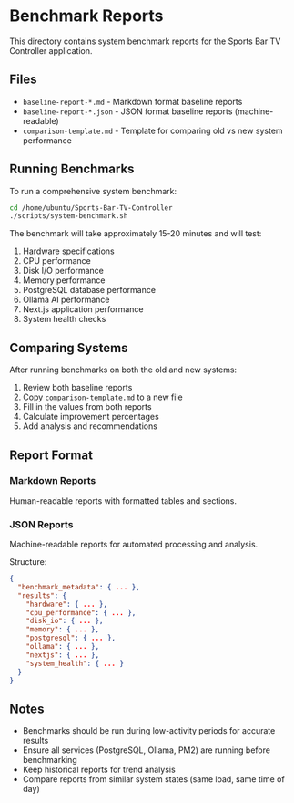 # Benchmark Reports

This directory contains system benchmark reports for the Sports Bar TV Controller application.

## Files

- `baseline-report-*.md` - Markdown format baseline reports
- `baseline-report-*.json` - JSON format baseline reports (machine-readable)
- `comparison-template.md` - Template for comparing old vs new system performance

## Running Benchmarks

To run a comprehensive system benchmark:

```bash
cd /home/ubuntu/Sports-Bar-TV-Controller
./scripts/system-benchmark.sh
```

The benchmark will take approximately 15-20 minutes and will test:
1. Hardware specifications
2. CPU performance
3. Disk I/O performance
4. Memory performance
5. PostgreSQL database performance
6. Ollama AI performance
7. Next.js application performance
8. System health checks

## Comparing Systems

After running benchmarks on both the old and new systems:

1. Review both baseline reports
2. Copy `comparison-template.md` to a new file
3. Fill in the values from both reports
4. Calculate improvement percentages
5. Add analysis and recommendations

## Report Format

### Markdown Reports
Human-readable reports with formatted tables and sections.

### JSON Reports
Machine-readable reports for automated processing and analysis.

Structure:
```json
{
  "benchmark_metadata": { ... },
  "results": {
    "hardware": { ... },
    "cpu_performance": { ... },
    "disk_io": { ... },
    "memory": { ... },
    "postgresql": { ... },
    "ollama": { ... },
    "nextjs": { ... },
    "system_health": { ... }
  }
}
```

## Notes

- Benchmarks should be run during low-activity periods for accurate results
- Ensure all services (PostgreSQL, Ollama, PM2) are running before benchmarking
- Keep historical reports for trend analysis
- Compare reports from similar system states (same load, same time of day)

